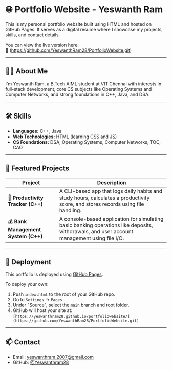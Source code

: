 # 🌐 Portfolio Website - Yeswanth Ram

This is my personal portfolio website built using HTML and hosted on GitHub Pages. It serves as a digital resume where I showcase my projects, skills, and contact details.

You can view the live version here:  
🔗 (https://github.com/YeswanthRam28/PortfolioWebsite.git)

---

## 👨‍💻 About Me

I'm Yeswanth Ram, a B.Tech AIML student at VIT Chennai with interests in full-stack development, core CS subjects like Operating Systems and Computer Networks, and strong foundations in C++, Java, and DSA.

---

## 🛠️ Skills

- **Languages:** C++, Java  
- **Web Technologies:** HTML (learning CSS and JS)  
- **CS Foundations:** DSA, Operating Systems, Computer Networks, TOC, CAO  

---

## 📂 Featured Projects

| Project | Description |
|--------|-------------|
| 🧠 **Productivity Tracker (C++)** | A CLI-based app that logs daily habits and study hours, calculates a productivity score, and stores records using file handling. |
| 💰 **Bank Management System (C++)** | A console-based application for simulating basic banking operations like deposits, withdrawals, and user account management using file I/O. |

---

## 🚀 Deployment

This portfolio is deployed using [GitHub Pages](https://pages.github.com/).

To deploy your own:
1. Push `index.html` to the root of your GitHub repo.
2. Go to `Settings` → `Pages`
3. Under "Source", select the `main` branch and root folder.
4. GitHub will host your site at:  
   `[https://yeswanthram28.github.io/portfoliowebsite/](https://github.com/YeswanthRam28/PortfolioWebsite.git)`

---

## 📫 Contact

- Email: yeswanthram.2007@gmail.com  
- GitHub: [@Yeswanthram28]([https://github.c](https://github.com/YeswanthRam28/PortfolioWebsite.git))
